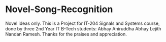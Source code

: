 # Novel-Song-Recognition
Novel ideas only.
This is a Project for IT-204 Signals and Systems course, done by three 2nd Year IT B-Tech students:
Abhay Aniruddha
Abhay Lejith
Nandan Ramesh.
Thanks for the praises and appreciation.
